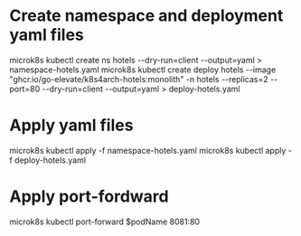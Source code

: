 # Create namespace and deployment yaml files
microk8s kubectl create ns hotels --dry-run=client --output=yaml > namespace-hotels.yaml
microk8s kubectl create deploy hotels --image "ghcr.io/go-elevate/k8s4arch-hotels:monolith" -n hotels --replicas=2 --port=80 --dry-run=client --output=yaml > deploy-hotels.yaml

# Apply yaml files
microk8s kubectl apply -f namespace-hotels.yaml
microk8s kubectl apply -f deploy-hotels.yaml

# Apply port-fordward
microk8s kubectl port-forward $podName 8081:80
